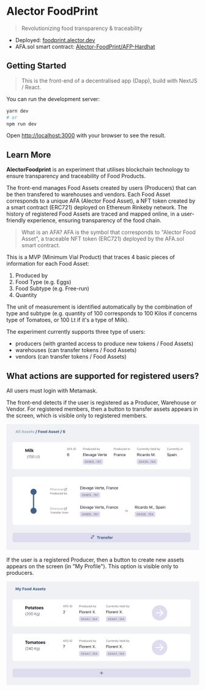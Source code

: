 # Alector FoodPrint

> Revolutionizing food transparency & traceability

- Deployed: [foodprint.alector.dev](https://foodprint.alector.dev)
- AFA.sol smart contract: [Alector-FoodPrint/AFP-Hardhat](https://github.com/Alector-FoodPrint/AFP-Hardhat)

## Getting Started

> This is the front-end of a decentralised app (Dapp), build with NextJS / React.

You can run the development server:

```bash
yarn dev
# or
npm run dev

```

Open [http://localhost:3000](http://localhost:3000) with your browser to see the result.

## Learn More

**AlectorFoodprint** is an experiment that utilises blockchain technology to ensure transparency and traceability of Food Products.

The front-end manages Food Assets created by users (Producers) that can be then transfered to warehouses and vendors. Each Food Asset corresponds to a unique AFA (Alector Food Asset), a NFT token created by a smart contract (ERC721) deployed on Ethereum Rinkeby network. The history of registered Food Assets are traced and mapped online, in a user-friendly experience, ensuring transparency of the food chain.

> What is an AFA? AFA is the symbol that corresponds to "Alector Food Asset", a traceable NFT token (ERC721) deployed by the AFA.sol smart contract.

This is a MVP (Minimum Vial Product) that traces 4 basic pieces of information for each Food Asset:

1. Produced by
2. Food Type (e.g. Eggs)
3. Food Subtype (e.g. Free-run)
4. Quantity

The unit of measurement is identified automatically by the combination of type and subtype (e.g. quantity of 100 corresponds to 100 Kilos if concerns type of Tomatoes, or 100 Lt if it's a type of Milk).

The experiment currently supports three type of users:

- producers (with granted access to produce new tokens / Food Assets)
- warehouses (can transfer tokens / Food Assets)
- vendors (can transfer tokens / Food Assets)

## What actions are supported for registered users?

All users must login with Metamask.

The front-end detects if the user is registered as a Producer, Warehouse or Vendor. For registered members, then a button to transfer assets appears in the screen, which is visible only to registered members.

![transfer button](public/img/readme/transfer-button.png)

If the user is a registered Producer, then a button to create new assets appears on the screen (in "My Profile"). This option is visible only to producers.

![produce button](public/img/readme/produce-button.png)
